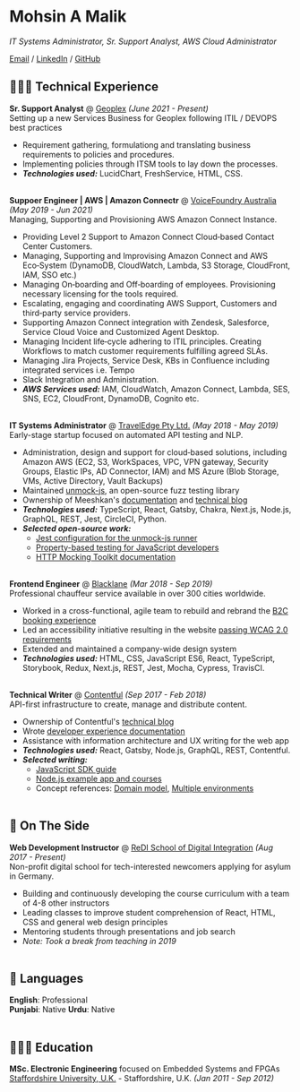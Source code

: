# Mohsin A Malik

_IT Systems Administrator, Sr. Support Analyst, AWS Cloud Administrator_ <br>

[Email](mailto:mohsinamalik85@gmail.com) / [LinkedIn](https://www.linkedin.com/in/mohsinamalik/) / [GitHub](https://github.com/inevitablewish/)

## 👩🏼‍💻 Technical Experience

**Sr. Support Analyst** @ [Geoplex](https://geoplex.com.au/) _(June 2021 - Present)_ <br>
Setting up a new Services Business for Geoplex following ITIL / DEVOPS best practices
  - Requirement gathering, formulationg and translating business requirements to policies and procedures.
  - Implementing policies through ITSM tools to lay down the processes.
  - **_Technologies used:_** LucidChart, FreshService, HTML, CSS.
<br><br>

**Suppoer Engineer | AWS | Amazon Connectr** @ [VoiceFoundry Australia](https://voicefoundry.com.au/) _(May 2019 - Jun 2021)_ <br>
Managing, Supporting and Provisioning AWS Amazon Connect Instance.
  - Providing Level 2 Support to Amazon Connect Cloud‑based Contact Center Customers.
  - Managing, Supporting and Improvising Amazon Connect and AWS Eco‑System (DynamoDB, CloudWatch, Lambda, S3 Storage, CloudFront, IAM, SSO etc.)
  - Managing On‑boarding and Off‑boarding of employees. Provisioning necessary licensing for the tools required.
  - Escalating, engaging  and coordinating AWS Support, Customers and third‑party service providers.
  - Supporting Amazon Connect integration with Zendesk, Salesforce, Service Cloud Voice and Customized Agent Desktop.
  - Managing Incident life‑cycle adhering to ITIL principles. Creating Workflows to match customer requirements fulfilling agreed SLAs.
  - Managing Jira Projects, Service Desk, KBs in Confluence including integrated services i.e. Tempo
  - Slack Integration and Administration.
  - **_AWS Services used:_** IAM, CloudWatch, Amazon Connect, Lambda, SES, SNS, EC2, CloudFront, DynamoDB, Cognito etc.
<br><br>

**IT Systems Administrator** @ [TravelEdge Pty Ltd.](http://traveledge.com.au/) _(May 2018 - May 2019)_ <br>
Early-stage startup focused on automated API testing and NLP.
  - Administration, design and support for cloud‑based solutions, including Amazon AWS (EC2, S3, WorkSpaces, VPC, VPN gateway, Security Groups, Elastic IPs, AD Connector, IAM) and MS Azure (Blob Storage, VMs, Active Directory, Vault Backups)
  - Maintained [unmock-js](https://github.com/meeshkan/unmock-js), an open-source fuzz testing library
  - Ownership of Meeshkan's [documentation](https://meeshkan.com/docs/) and [technical blog](https://meeshkan.com/blog/)
  - **_Technologies used:_** TypeScript, React, Gatsby, Chakra, Next.js, Node.js, GraphQL, REST, Jest, CircleCI, Python.
  - **_Selected open-source work:_**
    - [Jest configuration for the unmock-js runner](https://github.com/meeshkan/unmock-jest-runner)
    - [Property-based testing for JavaScript developers](https://dev.to/meeshkan/property-based-testing-for-javascript-developers-21b2)
    - [HTTP Mocking Toolkit documentation](https://github.com/meeshkan/hmt)
    <br><br>

**Frontend Engineer** @ [Blacklane](https://www.blacklane.com/en) _(Mar 2018 - Sep 2019)_ <br>
Professional chauffeur service available in over 300 cities worldwide.
  - Worked in a cross-functional, agile team to rebuild and rebrand the [B2C booking experience](https://www.blacklane.com/en/)
  - Led an accessibility initiative resulting in the website [passing WCAG 2.0 requirements](https://www.blacklane.com/en/accessibility/)
  - Extended and maintained a company-wide design system
  - **_Technologies used:_** HTML, CSS, JavaScript ES6, React, TypeScript, Storybook, Redux, Next.js, REST, Jest, Mocha, Cypress, TravisCI.
  <br><br>

**Technical Writer** @ [Contentful](https://www.contentful.com/) _(Sep 2017 - Feb 2018)_ <br>
API-first infrastructure to create, manage and distribute content.
  - Ownership of Contentful's [technical blog](https://www.contentful.com/blog/)
  - Wrote [developer experience documentation](https://www.contentful.com/developers/docs/)
  - Assistance with information architecture and UX writing for the web app
  - **_Technologies used:_** React, Gatsby, Node.js, GraphQL, REST, Contentful.
  - **_Selected writing:_**
    - [JavaScript SDK guide](https://www.contentful.com/developers/docs/javascript/tutorials/using-js-cda-sdk/)
    - [Node.js example app and courses](https://the-example-app-nodejs.contentful.com/courses)
    - Concept references: [Domain model](https://www.contentful.com/developers/docs/concepts/domain-model/), [Multiple environments](https://www.contentful.com/developers/docs/concepts/multiple-environments/)
    <br><br>

## 📌 On The Side

**Web Development Instructor** @ [ReDI School of Digital Integration](https://www.redi-school.org/) _(Aug 2017 - Present)_<br>
Non-profit digital school for tech-interested newcomers applying for asylum in Germany.
  - Building and continuously developing the course curriculum with a team of 4-8 other instructors
  - Leading classes to improve student comprehension of React, HTML, CSS and general web design principles
  - Mentoring students through presentations and job search
  - _Note: Took a break from teaching in 2019_
  <br><br>

## 💬 Languages

**English**: Professional <br>
**Punjabi**: Native
**Urdu**: Native
<br><br>

## 👩🏼‍🎓 Education

**MSc. Electronic Engineering** focused on Embedded Systems and FPGAs<br>
[Staffordshire University, U.K.](https://www.staffs.ac.uk/) - Staffordshire, U.K. _(Jan 2011 - Sep 2012)_ <br>
